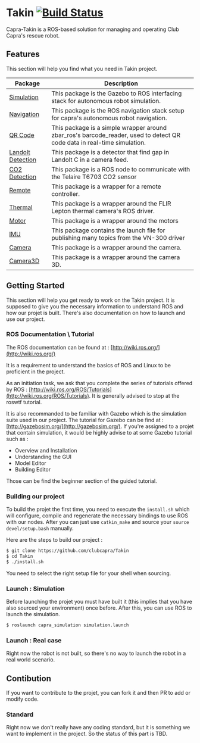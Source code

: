 # Takin [![Build Status](https://travis-ci.com/clubcapra/Takin.svg?branch=master)](https://travis-ci.com/clubcapra/Takin)

 Capra-Takin is a ROS-based solution for managing and operating Club Capra's rescue robot.

## Features

This section will help you find what you need in Takin project. 

| Package | Description |
| ------ | ------ |
| [Simulation](src/capra_simulation/) | This package is the Gazebo to ROS interfacing stack for autonomous robot simulation.  |
| [Navigation](src/capra_navigation/) | This package is the ROS navigation stack setup for capra's autonomous robot navigation. |
| [QR Code](src/capra_qrcode_detection/) | This package is a simple wrapper around zbar_ros's barcode_reader, used to detect QR code data in real-time simulation. |
| [Landolt Detection](src/capra_landolt_detection) | This package is a detector that find gap in Landolt C in a camera feed.  |
| [CO2 Detection](src/capra_co2_detector) | This package is a ROS node to communicate with the Telaire T6703 CO2 sensor |
| [Remote](src/capra_remote_controller/) | This package is a wrapper for a remote controller.  |
| [Thermal](src/capra_thermal/) | This package is a wrapper around the FLIR Lepton thermal camera's ROS driver. |
| [Motor](src/capra_motors/) | This package is a wrapper around the motors |
| [IMU](src/capra_imu/) | This package contains the launch file for publishing many topics from the VN-300 driver |
| [Camera](src/capra_camera/) | This package is a wrapper around the camera. |
| [Camera3D](src/capra_camera_3d/) | This package is a wrapper around the camera 3D. |

## Getting Started

This section will help you get ready to work on the Takin project. It is supposed to give you the necessary information to understand ROS and how our projet is built. There's also documentation on how to launch and use our project.

### ROS Documentation \ Tutorial

The ROS documentation can be found at : [http://wiki.ros.org/](http://wiki.ros.org/)

It is a requirement to understand the basics of ROS and Linux to be proficient in the project. 

As an initiation task, we ask that you complete the series of tutorials offered by ROS : [http://wiki.ros.org/ROS/Tutorials](http://wiki.ros.org/ROS/Tutorials). It is generally advised to stop at the roswtf tutorial.

It is also recommanded to be familiar with Gazebo which is the simulation suite used in our project. The tutorial for Gazebo can be find at : [http://gazebosim.org/](http://gazebosim.org/). If you're assigned to a projet that contain simulation, it would be highly advise to at some Gazebo tutorial such as :
 
* Overview and Installation
* Understanding the GUI
* Model Editor
* Building Editor

Those can be find the beginner section of the guided tutorial. 

### Building our project

To build the projet the first time, you need to execute the `install.sh` which will configure, compile and regenerate the necessary bindings to use ROS with our nodes. After you can just use `catkin_make` and source your `source devel/setup.bash` manually.

Here are the steps to build our project : 

 ```sh
$ git clone https://github.com/clubcapra/Takin
$ cd Takin
$ ./install.sh
```

You need to select the right setup file for your shell when sourcing.

### Launch : Simulation

Before launching the projet you must have built it (this implies that you have also sourced your environment) once before. After this, you can use ROS to launch the simulation. 

```sh
$ roslaunch capra_simulation simulation.launch
```

### Launch : Real case

Right now the robot is not built, so there's no way to launch the robot in a real world scenario. 

## Contibution 

If you want to contribute to the projet, you can fork it and then PR to add or modify code. 

### Standard

Right now we don't really have any coding standard, but it is something we want to implement in the project. So the status of this part is TBD.
